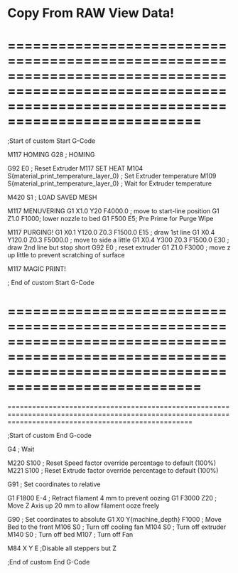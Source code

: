 Copy From RAW View Data!
=========================================================================================================================================================
=========================================================================================================================================================
=========================================================================================================================================================
;Start of custom Start G-Code

M117 HOMING
G28 ; HOMING

G92 E0 ; Reset Extruder
M117 SET HEAT
M104 S{material_print_temperature_layer_0} ; Set Extruder temperature
M109 S{material_print_temperature_layer_0} ; Wait for Extruder temperature

M420 S1 ; LOAD SAVED MESH

M117 MENUVERING
G1 X1.0 Y20  F4000.0 ; move to start-line position
G1 Z1.0 F1000; lower nozzle to bed
G1  F500 E5; Pre Prime for Purge Wipe

M117 PURGING!
G1 X0.1 Y120.0 Z0.3 F1500.0 E15 ; draw 1st line
G1 X0.4 Y120.0 Z0.3 F5000.0 ; move to side a little
G1 X0.4 Y300 Z0.3 F1500.0 E30 ; draw 2nd line but stop short
G92 E0 ; reset extruder
G1 Z1.0 F3000 ; move z up little to prevent scratching of surface

M117 MAGIC PRINT!

; End of custom Start G-Code

=========================================================================================================================================================
=========================================================================================================================================================
=========================================================================================================================================================

;Start of custom End G-code

G4 ; Wait

M220 S100 ; Reset Speed factor override percentage to default (100%)
M221 S100 ; Reset Extrude factor override percentage to default (100%)

G91 ; Set coordinates to relative

G1 F1800 E-4 ; Retract filament 4 mm to prevent oozing
G1 F3000 Z20 ; Move Z Axis up 20 mm to allow filament ooze freely

G90 ; Set coordinates to absolute
G1 X0 Y{machine_depth} F1000 ; Move Bed to the front
M106 S0 ; Turn off cooling fan
M104 S0 ; Turn off extruder
M140 S0 ; Turn off bed
M107 ; Turn off Fan

M84 X Y E ;Disable all steppers but Z

;End of custom End G-Code
